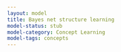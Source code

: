 ```yaml
---
layout: model
title: Bayes net structure learning
model-status: stub
model-category: Concept Learning
model-tags: concepts
---
```

